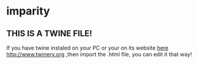imparity
========
THIS IS A TWINE FILE!
---------------------
If you have twine instaled on your PC or your on its website [here](http://www.twinery.org) http://www.twinery.org ,then import the .html file, you can edit it that way!
